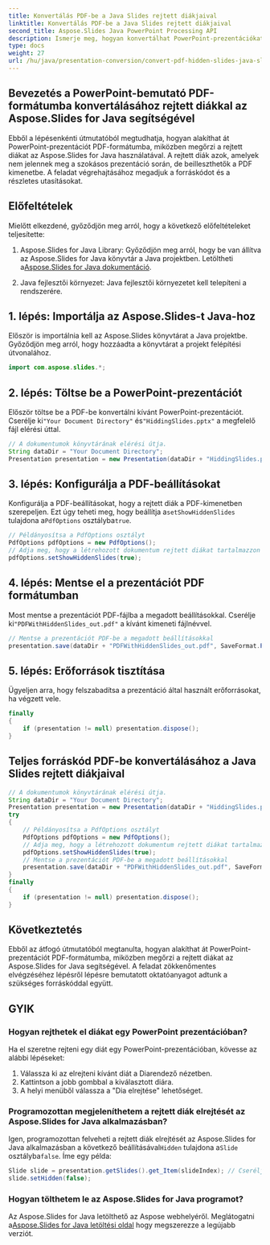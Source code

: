 ```yaml
---
title: Konvertálás PDF-be a Java Slides rejtett diákjaival
linktitle: Konvertálás PDF-be a Java Slides rejtett diákjaival
second_title: Aspose.Slides Java PowerPoint Processing API
description: Ismerje meg, hogyan konvertálhat PowerPoint-prezentációkat PDF-formátumba rejtett diákkal az Aspose.Slides for Java segítségével. Kövesse lépésről lépésre útmutatónkat a forráskóddal a zökkenőmentes PDF generáláshoz.
type: docs
weight: 27
url: /hu/java/presentation-conversion/convert-pdf-hidden-slides-java-slides/
---
```


## Bevezetés a PowerPoint-bemutató PDF-formátumba konvertálásához rejtett diákkal az Aspose.Slides for Java segítségével

Ebből a lépésenkénti útmutatóból megtudhatja, hogyan alakíthat át PowerPoint-prezentációt PDF-formátumba, miközben megőrzi a rejtett diákat az Aspose.Slides for Java használatával. A rejtett diák azok, amelyek nem jelennek meg a szokásos prezentáció során, de beilleszthetők a PDF kimenetbe. A feladat végrehajtásához megadjuk a forráskódot és a részletes utasításokat.

## Előfeltételek

Mielőtt elkezdené, győződjön meg arról, hogy a következő előfeltételeket teljesítette:

1.  Aspose.Slides for Java Library: Győződjön meg arról, hogy be van állítva az Aspose.Slides for Java könyvtár a Java projektben. Letöltheti a[Aspose.Slides for Java dokumentáció](https://reference.aspose.com/slides/java/).

2. Java fejlesztői környezet: Java fejlesztői környezetet kell telepíteni a rendszerére.

## 1. lépés: Importálja az Aspose.Slides-t Java-hoz

Először is importálnia kell az Aspose.Slides könyvtárat a Java projektbe. Győződjön meg arról, hogy hozzáadta a könyvtárat a projekt felépítési útvonalához.

```java
import com.aspose.slides.*;
```

## 2. lépés: Töltse be a PowerPoint-prezentációt

 Először töltse be a PDF-be konvertálni kívánt PowerPoint-prezentációt. Cserélje ki`"Your Document Directory"` és`"HiddingSlides.pptx"` a megfelelő fájl elérési úttal.

```java
// A dokumentumok könyvtárának elérési útja.
String dataDir = "Your Document Directory";
Presentation presentation = new Presentation(dataDir + "HiddingSlides.pptx");
```

## 3. lépés: Konfigurálja a PDF-beállításokat

Konfigurálja a PDF-beállításokat, hogy a rejtett diák a PDF-kimenetben szerepeljen. Ezt úgy teheti meg, hogy beállítja a`setShowHiddenSlides` tulajdona a`PdfOptions` osztályba`true`.

```java
// Példányosítsa a PdfOptions osztályt
PdfOptions pdfOptions = new PdfOptions();
// Adja meg, hogy a létrehozott dokumentum rejtett diákat tartalmazzon
pdfOptions.setShowHiddenSlides(true);
```

## 4. lépés: Mentse el a prezentációt PDF formátumban

 Most mentse a prezentációt PDF-fájlba a megadott beállításokkal. Cserélje ki`"PDFWithHiddenSlides_out.pdf"` a kívánt kimeneti fájlnévvel.

```java
// Mentse a prezentációt PDF-be a megadott beállításokkal
presentation.save(dataDir + "PDFWithHiddenSlides_out.pdf", SaveFormat.Pdf, pdfOptions);
```

## 5. lépés: Erőforrások tisztítása

Ügyeljen arra, hogy felszabadítsa a prezentáció által használt erőforrásokat, ha végzett vele.

```java
finally
{
    if (presentation != null) presentation.dispose();
}
```

## Teljes forráskód PDF-be konvertálásához a Java Slides rejtett diákjaival

```java
// A dokumentumok könyvtárának elérési útja.
String dataDir = "Your Document Directory";
Presentation presentation = new Presentation(dataDir + "HiddingSlides.pptx");
try
{
	// Példányosítsa a PdfOptions osztályt
	PdfOptions pdfOptions = new PdfOptions();
	// Adja meg, hogy a létrehozott dokumentum rejtett diákat tartalmazzon
	pdfOptions.setShowHiddenSlides(true);
	// Mentse a prezentációt PDF-be a megadott beállításokkal
	presentation.save(dataDir + "PDFWithHiddenSlides_out.pdf", SaveFormat.Pdf, pdfOptions);
}
finally
{
	if (presentation != null) presentation.dispose();
}
```

## Következtetés

Ebből az átfogó útmutatóból megtanulta, hogyan alakíthat át PowerPoint-prezentációt PDF-formátumba, miközben megőrzi a rejtett diákat az Aspose.Slides for Java segítségével. A feladat zökkenőmentes elvégzéséhez lépésről lépésre bemutatott oktatóanyagot adtunk a szükséges forráskóddal együtt.

## GYIK

### Hogyan rejthetek el diákat egy PowerPoint prezentációban?

Ha el szeretne rejteni egy diát egy PowerPoint-prezentációban, kövesse az alábbi lépéseket:
1. Válassza ki az elrejteni kívánt diát a Diarendező nézetben.
2. Kattintson a jobb gombbal a kiválasztott diára.
3. A helyi menüből válassza a "Dia elrejtése" lehetőséget.

### Programozottan megjeleníthetem a rejtett diák elrejtését az Aspose.Slides for Java alkalmazásban?

 Igen, programozottan felveheti a rejtett diák elrejtését az Aspose.Slides for Java alkalmazásban a következő beállításával`Hidden` tulajdona a`Slide` osztályba`false`. Íme egy példa:

```java
Slide slide = presentation.getSlides().get_Item(slideIndex); // Cserélje le a slideIndexet a rejtett dia indexére
slide.setHidden(false);
```

### Hogyan tölthetem le az Aspose.Slides for Java programot?

 Az Aspose.Slides for Java letölthető az Aspose webhelyéről. Meglátogatni a[Aspose.Slides for Java letöltési oldal](https://releases.aspose.com/slides/java/) hogy megszerezze a legújabb verziót.